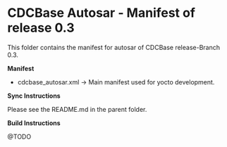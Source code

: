 CDCBase Autosar - Manifest of release 0.3
=========================================

This folder contains the manifest for autosar of CDCBase release-Branch 0.3.


**Manifest**

* cdcbase_autosar.xml &rarr; Main manifest used for yocto development.


**Sync Instructions**

Please see the README.md in the parent folder.


**Build Instructions**

@TODO

